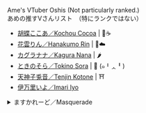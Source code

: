 Ame's VTuber Oshis (Not particularly ranked.)   
あめの推すVさんリスト　（特にランクではない）

- [胡蝶ここあ／Kochou Cocoa](https://twitter.com/kochoucocoa?s=21) | 🦋☕
- [花雲りん／Hanakumo Rin](https://twitter.com/hanakumo_rin?s=21) | 🌺☁️
- [カグラナナ／Kagura Nana](https://twitter.com/nana_kaguraaa) | 🌶️
- [ときのそら／Tokino Sora](https://twitter.com/tokino_sora) | 🐻 (๑╹ᆺ╹)
- [天神子兎音／Tenjin Kotone](https://twitter.com/kotonegami) | ⛩
- [伊万里いよ／Imari Iyo](https://twitter.com/imari_iyo)

<details>
  <summary>ますかれーど／Masquerade</summary>   
  
- [Tenshi Nano](https://twitter.com/angelnano1004?s=21) | 💙
- [Yumemiya Alice](https://twitter.com/aliceyume1126?s=21) | 🃏
- [Momose Meru](https://twitter.com/momose_meruu?s=21) | 🍑💞
  
  </details>

